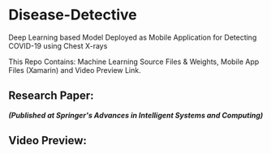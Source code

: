 # Disease-Detective
Deep Learning based Model Deployed as Mobile Application for Detecting COVID-19 using Chest X-rays

This Repo Contains: Machine Learning Source Files & Weights, Mobile App Files (Xamarin) and Video Preview Link. 

## Research Paper: 
***(Published at Springer's Advances in Intelligent Systems and Computing)***

## Video Preview: 

